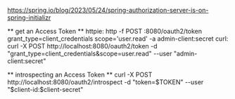 https://spring.io/blog/2023/05/24/spring-authorization-server-is-on-spring-initializr

** get an Access Token **
httpie:
http -f POST :8080/oauth2/token grant_type=client_credentials scope='user.read' -a admin-client:secret
curl:
curl -X POST http://localhost:8080/oauth2/token -d "grant_type=client_credentials&scope=user.read" --user "admin-client:secret"

** introspecting an Access Token **
curl -X POST http://localhost:8080/oauth2/introspect -d "token=$TOKEN" --user "$client-id:$client-secret"
